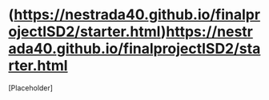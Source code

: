 # (https://nestrada40.github.io/finalprojectISD2/starter.html)https://nestrada40.github.io/finalprojectISD2/starter.html

[Placeholder]
